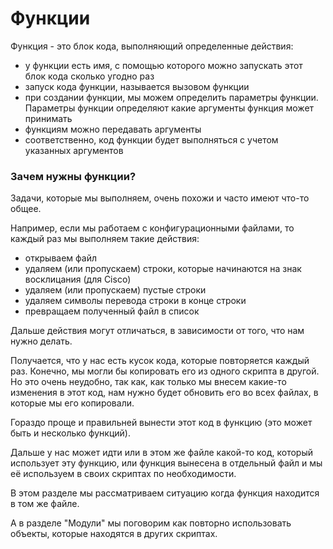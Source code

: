# Функции

Функция - это блок кода, выполняющий определенные действия:
* у функции есть имя, с помощью которого можно запускать этот блок кода сколько угодно раз
 * запуск кода функции, называется вызовом функции
* при создании функции, мы можем определить параметры функции. Параметры функции определяют какие аргументы функция может принимать
* функциям можно передавать аргументы
 * соответственно, код функции будет выполняться с учетом указанных аргументов

### Зачем нужны функции?

Задачи, которые мы выполняем, очень похожи и часто имеют что-то общее.

Например, если мы работаем с конфигурационными файлами, то каждый раз мы выполняем такие действия:
* открываем файл
* удаляем (или пропускаем) строки, которые начинаются на знак восклицания (для Cisco)
* удаляем (или пропускаем) пустые строки
* удаляем символы перевода строки в конце строки
* превращаем полученный файл в список

Дальше действия могут отличаться, в зависимости от того, что нам нужно делать.

Получается, что у нас есть кусок кода, которые повторяется каждый раз. Конечно, мы могли бы копировать его из одного скрипта в другой. Но это очень неудобно, так как, как только мы внесем какие-то изменения в этот код, нам нужно будет обновить его во всех файлах, в которые мы его копировали.

Гораздо проще и правильней вынести этот код в функцию (это может быть и несколько функций).

Дальше у нас может идти или в этом же файле какой-то код, который использует эту функцию, или функция вынесена в отдельный файл и мы её используем в своих скриптах по необходимости.

В этом разделе мы рассматриваем ситуацию когда функция находится в том же файле.

А в разделе "Модули" мы поговорим как повторно использовать объекты, которые находятся в других скриптах.

